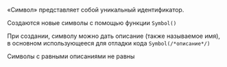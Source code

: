 «Символ» представляет собой уникальный идентификатор.

Создаются новые символы с помощью функции `Symbol()`

При создании, символу можно дать описание (также называемое имя), в основном использующееся для отладки кода `Symbol(/*описание*/)`

Символы с равными описаниями не равны